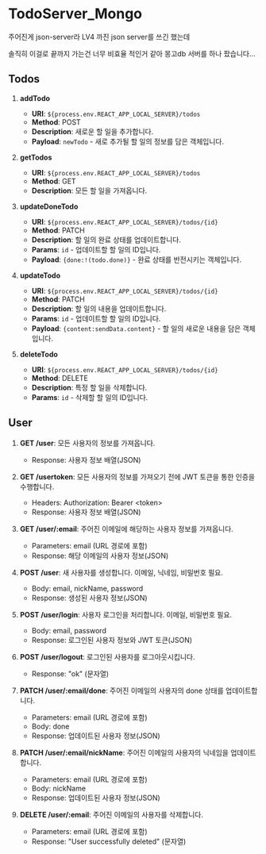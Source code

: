 # TodoServer_Mongo

주어진게 json-server라 LV4 까진 json server를 쓰긴 했는데

솔직히 이걸로 끝까지 가는건 너무 비효율 적인거 같아 몽고db 서버를 하나 팠습니다...

## Todos
1. **addTodo**
    - **URI**: `${process.env.REACT_APP_LOCAL_SERVER}/todos`
    - **Method**: POST
    - **Description**: 새로운 할 일을 추가합니다.
    - **Payload**: `newTodo` - 새로 추가될 할 일의 정보를 담은 객체입니다.

2. **getTodos**
    - **URI**: `${process.env.REACT_APP_LOCAL_SERVER}/todos`
    - **Method**: GET
    - **Description**: 모든 할 일을 가져옵니다.

3. **updateDoneTodo**
    - **URI**: `${process.env.REACT_APP_LOCAL_SERVER}/todos/{id}`
    - **Method**: PATCH
    - **Description**: 할 일의 완료 상태를 업데이트합니다.
    - **Params**: `id` - 업데이트할 할 일의 ID입니다.
    - **Payload**: `{done:!(todo.done)}` - 완료 상태를 반전시키는 객체입니다.

4. **updateTodo**
    - **URI**: `${process.env.REACT_APP_LOCAL_SERVER}/todos/{id}`
    - **Method**: PATCH
    - **Description**: 할 일의 내용을 업데이트합니다.
    - **Params**: `id` - 업데이트할 할 일의 ID입니다.
    - **Payload**: `{content:sendData.content}` - 할 일의 새로운 내용을 담은 객체입니다.

5. **deleteTodo**
    - **URI**: `${process.env.REACT_APP_LOCAL_SERVER}/todos/{id}`
    - **Method**: DELETE
    - **Description**: 특정 할 일을 삭제합니다.
    - **Params**: `id` - 삭제할 할 일의 ID입니다.

## User

1. **GET /user**: 모든 사용자의 정보를 가져옵니다.
   - Response: 사용자 정보 배열(JSON)

2. **GET /usertoken**: 모든 사용자의 정보를 가져오기 전에 JWT 토큰을 통한 인증을 수행합니다.
   - Headers: Authorization: Bearer \<token>
   - Response: 사용자 정보 배열(JSON)

3. **GET /user/:email**: 주어진 이메일에 해당하는 사용자 정보를 가져옵니다.
   - Parameters: email (URL 경로에 포함)
   - Response: 해당 이메일의 사용자 정보(JSON)

4. **POST /user**: 새 사용자를 생성합니다. 이메일, 닉네임, 비밀번호 필요.
   - Body: email, nickName, password
   - Response: 생성된 사용자 정보(JSON)

5. **POST /user/login**: 사용자 로그인을 처리합니다. 이메일, 비밀번호 필요.
   - Body: email, password
   - Response: 로그인된 사용자 정보와 JWT 토큰(JSON)

6. **POST /user/logout**: 로그인된 사용자를 로그아웃시킵니다.
   - Response: "ok" (문자열)

7. **PATCH /user/:email/done**: 주어진 이메일의 사용자의 done 상태를 업데이트합니다.
   - Parameters: email (URL 경로에 포함)
   - Body: done
   - Response: 업데이트된 사용자 정보(JSON)

8. **PATCH /user/:email/nickName**: 주어진 이메일의 사용자의 닉네임을 업데이트합니다.
   - Parameters: email (URL 경로에 포함)
   - Body: nickName
   - Response: 업데이트된 사용자 정보(JSON)

9. **DELETE /user/:email**: 주어진 이메일의 사용자를 삭제합니다.
   - Parameters: email (URL 경로에 포함)
   - Response: "User successfully deleted" (문자열)
   
